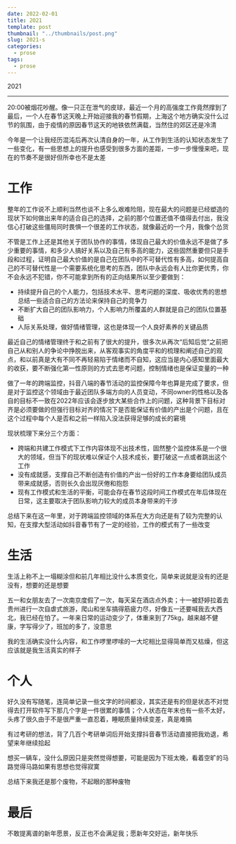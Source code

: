 ```yaml
---
date: 2022-02-01
title: 2O21
template: post
thumbnail: "../thumbnails/post.png"
slug: 2021-s
categories:
  - prose
tags:
  - prose
---
```


2021

---

20:00被烟花吵醒。像一只正在泄气的皮球，最近一个月的高强度工作竟然撑到了最后，一个人在春节这天晚上开始迎接我的春节假期，上海这个地方确实没什么过节的氛围，由于疫情的原因春节这天的地铁依然满载，当然住的郊区还是冷清



今年是一个让我经历混沌后再次认清自身的一年，从工作到生活的认知状态发生了一些变化，有一些思想上的提升也感受到很多方面的差距，一步一步慢慢来吧，现在的节奏不是很好但所幸也不是太差



# 工作

整年的工作说不上顺利当然也谈不上多么艰难险阻，现在最大的问题是已经塑造的现状下如何做出来年的适合自己的选择，之前的那个位置还值不值得去付出，我没信心打破这些僵局同时畏惧一个很差的工作状态，就像最近的一个月，我像个怂货

不管是工作上还是其他关于团队协作的事情，体现自己最大的价值永远不是做了多少重要的事情，和多少人搞好关系以及自己有多高的能力，这些固然重要但只是手段和过程，证明自己最大价值的是自己在团队中的不可替代性有多高，如何提高自己的不可替代性是一个需要系统化思考的东西，团队中永远会有人比你更优秀，你不会永远不犯错，你不可能拿到所有的正向结果所以至少要做到：

- 持续提升自己的个人能力，包括技术水平、思考问题的深度、吸收优秀的思想总结一些适合自己的方法论来保持自己的竞争力
- 不断扩大自己的团队影响力，个人影响力所覆盖的人群就是自己的团队位置基础
- 人际关系处理，做好情绪管理，这也是体现一个人良好素养的关键品质



最近自己的情绪管理终于和之前有了很大的提升，很多次从再次“后知后觉”之前把自己从和别人的争论中挣脱出来，从客观事实的角度平和的梳理和阐述自己的观点，和以前真是大有不同不再轻易陷于情绪而不自知，这应当是内心感知里面最大的收获，要不断强化第一性原则的方式去思考问题，控制情绪也是保证变量的一种



做了一年的跨端监控，抖音八端的春节活动的监控保障今年也算是完成了要求，但是对于监控这个领域由于最近团队多端方向的人员变动，不同owner的性格以及各自的目标不一致在2022年应该会逐步放大某些合作上的问题，这种背景下目标对齐是必须要做的但强行目标对齐的情况下是否能保证有价值的产出是个问题，且在这个过程中每个人是否和之前一样陷入没法获得足够的成长的窘境

现状梳理下来分三个方面：

- 跨端和共建工作模式下工作内容体现不出技术性，固然整个监控体系是一个很大的领域，但当下的现状难以保证个人技术成长，要打破这一点或者跳出这个工作
- 没有成就感，支撑自己不断创造有价值的产出一份好的工作本身要给团队成员带来成就感，否则长久会出现厌倦和抱怨
- 现有工作模式和生活的平衡，可能会存在春节这段时间工作模式在年后体现在日常，这主要取决于团队影响力较大的成员本身带来的干涉



总结下来在这一年里，对于跨端监控领域的体系在大方向还是有了较为完整的认知，在支撑大型活动如抖音春节有了一定的经验，工作的模式有了一些改变



# 生活

生活上称不上一塌糊涂但和前几年相比没什么本质变化，简单来说就是没有的还是没有，想要的还是想要

五一和女朋友去了一次南京度假了一次，每天呆在酒店点外卖；十一被舒婷拉着去贵州进行一次自虐式旅游，爬山和坐车搞得筋疲力尽，好像五一还要喊我去大西北，我已经在怕了。一年来日常的运动变少了，体重来到了75kg，越来越不健康，字写得少了，班加的多了，没意思

我的生活确实没什么内容，和工作啰里啰嗦的一大坨相比显得简单而又枯燥，但这应该就是我生活真实的样子

# 个人

好久没有写随笔，连简单记录一些文字的时间都没，其实还是有的但是状态不对觉得去打开软件写下那几个字是一件很累的事情；个人状态在年末也有一些不太好，头疼了很久由于不是很严重一直忍着，睡眠质量持续变差，真是难搞

有过考研的想法，背了几百个考研单词后开始支撑抖音春节活动直接把我劝退，希望来年继续拾起

想买一辆车，没什么原因只是突然觉得想要，可能是因为下班太晚，看着空旷的马路觉得马路如果有思想也觉得寂寞



总结下来我还是那个废物，不起眼的那种废物

# 最后

不敢提离谱的新年愿景，反正也不会满足我；愿新年交好运，新年快乐




